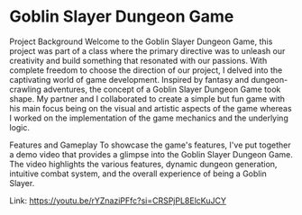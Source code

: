 # Goblin Slayer Dungeon Game

Project Background
Welcome to the Goblin Slayer Dungeon Game, this project was part of a class where the primary directive was to unleash our creativity and build something that resonated with our passions. With complete freedom to choose the direction of our project, I delved into the captivating world of game development. Inspired by fantasy and dungeon-crawling adventures, the concept of a Goblin Slayer Dungeon Game took shape. My partner and I collaborated to create a simple but fun game with his main focus being on the visual and artistic aspects of the game whereas I worked on the implementation of the game mechanics and the underlying logic. 

Features and Gameplay
To showcase the game's features, I've put together a demo video that provides a glimpse into the Goblin Slayer Dungeon Game. The video highlights the various features, dynamic dungeon generation, intuitive combat system, and the overall experience of being a Goblin Slayer. 

Link: https://youtu.be/rYZnaziPFfc?si=CRSPjPL8ElcKuJCY
